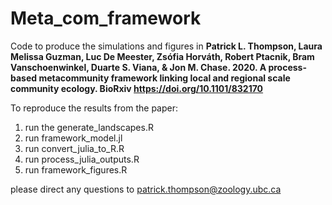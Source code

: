 # Meta_com_framework
Code to produce the simulations and figures in **Patrick L. Thompson, Laura Melissa Guzman, Luc De Meester, Zsófia Horváth, Robert Ptacnik, Bram Vanschoenwinkel, Duarte S. Viana, & Jon M. Chase. 2020.  A process-based metacommunity framework linking local and regional scale community ecology. BioRxiv https://doi.org/10.1101/832170** 

To reproduce the results from the paper:

1) run the generate_landscapes.R 
2) run framework_model.jl
3) run convert_julia_to_R.R
4) run process_julia_outputs.R
5) run framework_figures.R

please direct any questions to patrick.thompson@zoology.ubc.ca
